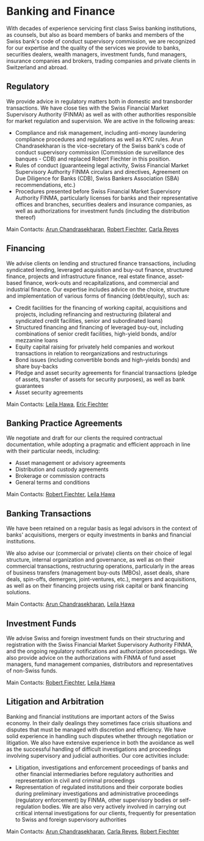 # Banking and Finance

With decades of experience servicing first class Swiss banking institutions, as counsels, but also as board members of banks and members of the Swiss bank's code of conduct supervisory commission, we are recognized for our expertise and the quality of the services we provide to banks, securities dealers, wealth managers, investment funds, fund managers, insurance companies and brokers, trading companies and private clients in Switzerland and abroad.


## Regulatory
We provide advice in regulatory matters both in domestic and transborder transactions. We have close ties with the Swiss Financial Market Supervisory Authority (FINMA) as well as with other authorities responsible for market regulation and supervision. We are active in the following areas:

- Compliance and risk management, including anti-money laundering compliance procedures and regulations as well as KYC rules. Arun Chandrasekharan is the vice-secretary of the Swiss bank's code of conduct supervisory commission (Commission de surveillance des banques - CDB) and replaced Robert Fiechter in this position.
- Rules of conduct (guaranteeing legal activity, Swiss Financial Market Supervisory Authority FINMA circulars and directives, Agreement on Due Diligence for Banks (CDB), Swiss Bankers Association (SBA) recommendations, etc.)
- Procedures presented before Swiss Financial Market Supervisory Authority FINMA, particularly licenses for banks and their representative offices and branches, securities dealers and insurance companies, as well as authorizations for investment funds (including the distribution thereof)

Main Contacts: [Arun Chandrasekharan](/en/team/ac), [Robert Fiechter](/en/team/rf), [Carla Reyes](/en/team/cr)


## Financing
We advise clients on lending and structured finance transactions, including syndicated lending, leveraged acquisition and buy-out finance, structured finance, projects and infrastructure finance, real estate finance, asset-based finance, work-outs and recapitalizations, and commercial and industrial finance. Our expertise includes advice on the choice, structure and implementation of various forms of financing (debt/equity), such as:

- Credit facilities for the financing of working capital, acquisitions and projects, including refinancing and restructuring (bilateral and syndicated credit facilities, senior and subordinated loans)
- Structured financing and financing of leveraged buy-out, including combinations of senior credit facilities, high-yield bonds, and/or mezzanine loans
- Equity capital raising for privately held companies and workout transactions in relation to reorganizations and restructurings
- Bond issues (including convertible bonds and high-yields bonds) and share buy-backs
- Pledge and asset security agreements for financial transactions (pledge of assets, transfer of assets for security purposes), as well as bank guarantees
- Asset security agreements

Main Contacts: [Leila Hawa](/en/team/lh), [Eric Fiechter](/en/team/ef)


## Banking Practice Agreements
We negotiate and draft for our clients the required contractual documentation, while adopting a pragmatic and efficient approach in line with their particular needs, including:

- Asset management or advisory agreements
- Distribution and custody agreements
- Brokerage or commission contracts
- General terms and conditions

Main Contacts: [Robert Fiechter](/en/team/rf), [Leila Hawa](/en/team/lh)


## Banking Transactions
We have been retained on a regular basis as legal advisors in the context of banks' acquisitions, mergers or equity investments in banks and financial institutions.

We also advise our (commercial or private) clients on their choice of legal structure, internal organization and governance, as well as on their commercial transactions, restructuring operations, particularly in the areas of business transfers (management buy-outs (MBOs), asset deals, share deals, spin-offs, demergers, joint-ventures, etc.), mergers and acquisitions, as well as on their financing projects using risk capital or bank financing solutions.

Main Contacts: [Arun Chandrasekharan](/en/team/ac), [Leila Hawa](/en/team/lh)


## Investment Funds
We advise Swiss and foreign investment funds on their structuring and registration with the Swiss Financial Market Supervisory Authority FINMA, and the ongoing regulatory notifications and authorization proceedings. We also provide advice on the authorizations with FINMA of fund asset managers, fund management companies, distributors and representatives of non-Swiss funds.

Main Contacts: [Robert Fiechter](/en/team/rf), [Leila Hawa](/en/team/lh)


## Litigation and Arbitration
Banking and financial institutions are important actors of the Swiss economy. In their daily dealings they sometimes face crisis situations and disputes that must be managed with discretion and efficiency. We have solid experience in handling such disputes whether through negotiation or litigation. We also have extensive experience in both the avoidance as well as the successful handling of difficult investigations and proceedings involving supervisory and judicial authorities. Our core activities include:

- Litigation, investigations and enforcement proceedings of banks and other financial intermediaries before regulatory authorities and representation in civil and criminal proceedings
- Representation of regulated institutions and their corporate bodies during preliminary investigations and administrative proceedings (regulatory enforcement) by FINMA, other supervisory bodies or self-regulation bodies. We are also very actively involved in carrying out critical internal investigations for our clients, frequently for presentation to Swiss and foreign supervisory authorities

Main Contacts: [Arun Chandrasekharan](/en/team/ac), [Carla Reyes](/en/team/cr), [Robert Fiechter](/en/team/rf)
